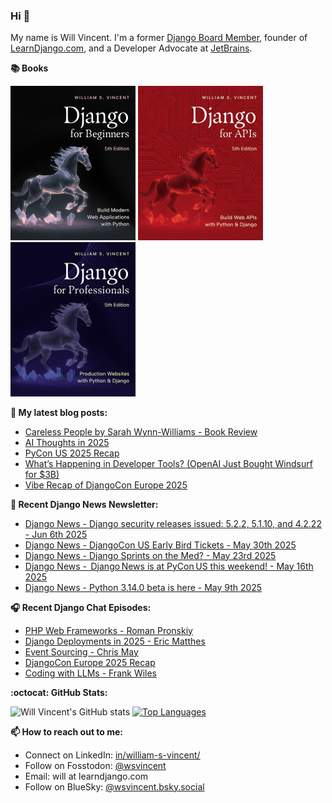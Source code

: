 ### Hi 👋

My name is Will Vincent. I'm a former [Django Board Member](https://www.djangoproject.com/foundation/), founder of [LearnDjango.com](https://learndjango.com/), and a Developer Advocate at [JetBrains](https://www.jetbrains.com/).

**📚 Books**

<a href="https://learndjango.com/courses/django-for-beginners/"><img src="images/dfb50_cover.jpg" width="200" alt="Django for Beginners"/></a>
<a href="https://learndjango.com/courses/django-for-apis/"><img src="images/dfa51_cover.jpg" width="200" alt="Django for APIs"/></a>
<a href="https://learndjango.com/courses/django-for-professionals/"><img src="images/dfp50_cover.jpg" width="200" alt="Django for Professionals"/></a>

**📜 My latest blog posts:**
<!--START_SECTION:blog-posts-->
* [Careless People by Sarah Wynn-Williams - Book Review](https:&#x2F;&#x2F;wsvincent.com&#x2F;careless-people-book-review&#x2F;)
* [AI Thoughts in 2025](https:&#x2F;&#x2F;wsvincent.com&#x2F;ai-thoughts-in-2025&#x2F;)
* [PyCon US 2025 Recap](https:&#x2F;&#x2F;wsvincent.com&#x2F;pyconus-recap&#x2F;)
* [What’s Happening in Developer Tools? (OpenAI Just Bought Windsurf for $3B)](https:&#x2F;&#x2F;wsvincent.com&#x2F;whats-happening-in-developer-tools&#x2F;)
* [Vibe Recap of DjangoCon Europe 2025](https:&#x2F;&#x2F;wsvincent.com&#x2F;djangocon-europe-2025-recap&#x2F;)
<!--END_SECTION:blog-posts-->

**📰 Recent Django News Newsletter:**
<!--START_SECTION:news-->
* [Django News - Django security releases issued: 5.2.2, 5.1.10, and 4.2.22 - Jun 6th 2025](https:&#x2F;&#x2F;django-news.com&#x2F;issues&#x2F;288)
* [Django News - DjangoCon US Early Bird Tickets - May 30th 2025](https:&#x2F;&#x2F;django-news.com&#x2F;issues&#x2F;287)
* [Django News - Django Sprints on the Med? - May 23rd 2025](https:&#x2F;&#x2F;django-news.com&#x2F;issues&#x2F;286)
* [Django News -  Django News is at PyCon US this weekend! - May 16th 2025](https:&#x2F;&#x2F;django-news.com&#x2F;issues&#x2F;285)
* [Django News - Python 3.14.0 beta is here - May 9th 2025](https:&#x2F;&#x2F;django-news.com&#x2F;issues&#x2F;284)
<!--END_SECTION:news-->

**🎧 Recent Django Chat Episodes:**
<!--START_SECTION:chat-->
* [PHP Web Frameworks - Roman Pronskiy](https:&#x2F;&#x2F;djangochat.com)
* [Django Deployments in 2025 - Eric Matthes](https:&#x2F;&#x2F;djangochat.com)
* [Event Sourcing - Chris May](https:&#x2F;&#x2F;djangochat.com)
* [DjangoCon Europe 2025 Recap](https:&#x2F;&#x2F;djangochat.com)
* [Coding with LLMs - Frank Wiles](https:&#x2F;&#x2F;djangochat.com)
<!--END_SECTION:chat-->


**:octocat: GitHub Stats:**

![Will Vincent's GitHub stats](https://github-readme-stats.vercel.app/api?username=wsvincent&show_icons=&private_count=true&theme=dracula)  [![Top Languages](https://github-readme-stats.vercel.app/api/top-langs/?username=jefftriplett&layout=compact&theme=dracula)]()

**📫 How to reach out to me:**
- Connect on LinkedIn: [in/william-s-vincent/](https://www.linkedin.com/in/william-s-vincent/)
- Follow on Fosstodon: [@wsvincent](https://fosstodon.org/@wsvincent)
- Email: will at learndjango.com
- Follow on BlueSky: [@wsvincent.bsky.social](https://bsky.app/profile/wsvincent.bsky.social)